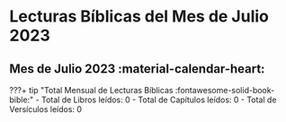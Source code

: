 # **Lecturas Bíblicas del Mes de Julio 2023**

## Mes de Julio 2023 :material-calendar-heart:




???+ tip "Total Mensual de Lecturas Bíblicas :fontawesome-solid-book-bible:" 
    - Total de Libros leídos: 0
    - Total de Capítulos leídos: 0
    - Total de Versículos leídos: 0